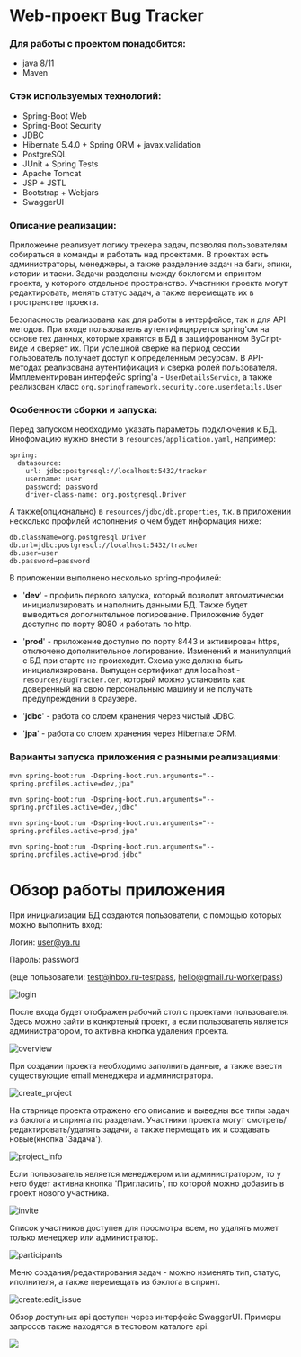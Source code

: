 # Web-проект Bug Tracker
### Для работы с проектом понадобится:

* java 8/11
* Maven

### Стэк используемых технологий:

* Spring-Boot Web
* Spring-Boot Security
* JDBC
* Hibernate 5.4.0 + Spring ORM + javax.validation
* PostgreSQL
* JUnit + Spring Tests
* Apache Tomcat
* JSP + JSTL
* Bootstrap + Webjars
* SwaggerUI

### Описание реализации:

Приложеине реализует логику трекера задач, позволяя пользователям собираться 
в команды и работать над проектами. В проектах есть администраторы, менеджеры, а также разделение
задач на баги, эпики, истории и таски. Задачи разделены между бэклогом и спринтом проекта, 
у которого отдельное пространство. Участники проекта могут редактировать, менять статус задач, 
а также перемещать их в пространстве проекта.

Безопасность реализована как для работы в интерфейсе, так и для API методов. При входе пользователь 
аутентифицируется spring'ом на основе тех данных, которые хранятся в БД в зашифрованном ByCript-виде и 
сверяет их. При успешной сверке на период сессии пользователь получает доступ к определенным ресурсам.
В API-методах реализована аутентификация и сверка ролей пользователя. Имплементирован интерфейс 
spring'a - `UserDetailsService`, а также реализован класс `org.springframework.security.core.userdetails.User`  

### Особенности сборки и запуска:
 
Перед запуском необходимо указать параметры подключения к БД. Инофрмацию нужно внести в `resources/application.yaml`,
например: 

```
spring:
  datasource:
    url: jdbc:postgresql://localhost:5432/tracker
    username: user
    password: password
    driver-class-name: org.postgresql.Driver
``` 

А также(опционально) в `resources/jdbc/db.properties`, т.к. в приложении несколько профилей исполнения
о чем будет информация ниже:

```
db.className=org.postgresql.Driver
db.url=jdbc:postgresql://localhost:5432/tracker
db.user=user
db.password=password
``` 

В приложении выполнено несколько spring-профилей:
* '**dev**' - профиль первого запуска, который позволит автоматически инициализировать и наполнить
 данными БД. Также будет выводиться дополнительное логирование. Приложение будет доступно по порту 8080
 и работать по http.
 
* '**prod**' - приложение доступно по порту 8443 и активирован https, отключено дополнительное логирование.
Изменений и манипуляций с БД при старте не происходит. Схема уже должна быть инициализирована. Выпущен
сертификат для localhost - `resources/BugTracker.cer`, который можно установить как доверенный на 
свою персональныю машину и не получать предупреждений в браузере.

* '**jdbc**' - работа со слоем хранения через чистый JDBC.

* '**jpa**' - работа со слоем хранения через Hibernate ORM.

### Варианты запуска приложения с разными реализациями:

```
mvn spring-boot:run -Dspring-boot.run.arguments="--spring.profiles.active=dev,jpa"
```

```
mvn spring-boot:run -Dspring-boot.run.arguments="--spring.profiles.active=dev,jdbc"
```

```
mvn spring-boot:run -Dspring-boot.run.arguments="--spring.profiles.active=prod,jpa"
```

```
mvn spring-boot:run -Dspring-boot.run.arguments="--spring.profiles.active=prod,jdbc"
```

# Обзор работы приложения

При инициализации БД создаются пользователи, с помощью которых можно выполнить вход:

Логин:
user@ya.ru

Пароль: password

(еще пользователи: test@inbox.ru-testpass, hello@gmail.ru-workerpass)

![login](img/login.png) 

После входа будет отображен рабочий стол с проектами пользователя. Здесь можно зайти в конкртеный
проект, а если пользователь является администратором, то активна кнопка удаления проекта.

![overview](img/overview.png)

При создании проекта необходимо заполнить данные, а также ввести существующие email менеджера и
администратора. 

![create_project](img/create_project.png)

На старнице проекта отражено его описание и выведны все типы задач из бэклога и спринта по разделам.
Участники проекта могут смотреть/редактировать/удалять задачи, а также пермещать их и создавать 
новые(кнопка 'Задача').   

![project_info](img/project_info.png)

Если пользователь является менеджером или администратором, то у него будет
активна кнопка 'Пригласить', по которой можно добавить в проект нового участника.

![invite](img/invite.png)

Список участников доступен для просмотра всем, но удалять может только менеджер или администратор.

![participants](img/participants.png)

Меню создания/редактирования задач - можно изменять тип, статус, иполнителя, а также перемещать из бэклога в 
спринт.

![create:edit_issue](img/create:edit_issue.png)

Обзор доступных api доступен через интерфейс SwaggerUI. Примеры запросов также находятся в тестовом каталоге api.

![](img/swager.png)